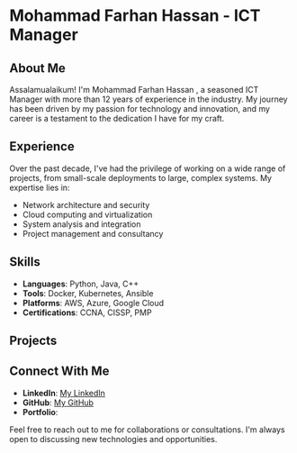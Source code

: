 # Mohammad Farhan Hassan - ICT Manager

## About Me

Assalamualaikum! I'm Mohammad Farhan Hassan , a seasoned ICT Manager with more than 12 years of experience in the industry. My journey has been driven by my passion for technology and innovation, and my career is a testament to the dedication I have for my craft.

## Experience

Over the past decade, I've had the privilege of working on a wide range of projects, from small-scale deployments to large, complex systems. My expertise lies in:

- Network architecture and security
- Cloud computing and virtualization
- System analysis and integration
- Project management and consultancy

## Skills

- **Languages**: Python, Java, C++
- **Tools**: Docker, Kubernetes, Ansible
- **Platforms**: AWS, Azure, Google Cloud
- **Certifications**: CCNA, CISSP, PMP

## Projects

## Connect With Me

- **LinkedIn**: [My LinkedIn](https://github.com/Angah7)
- **GitHub**: [My GitHub](https://github.com/Angah7)
- **Portfolio**: 

Feel free to reach out to me for collaborations or consultations. I'm always open to discussing new technologies and opportunities.
